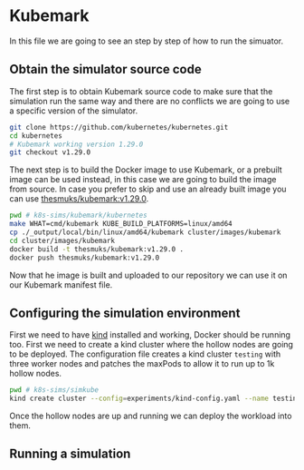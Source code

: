 

# Kubemark
In this file we are going to see an step by step of how to run the simuator.
## Obtain the simulator source code
The first step is to obtain Kubemark source code to make sure that the simulation run the same way and there are no conflicts we are going to use a specific version of the simulator.
```bash
git clone https://github.com/kubernetes/kubernetes.git
cd kubernetes
# Kubemark working version 1.29.0
git checkout v1.29.0
```
The next step is to build the Docker image to use Kubemark, or a prebuilt image can be used instead, in this case we are going to build the image from source. In case you prefer to skip and use an already built image you can use [thesmuks/kubemark:v1.29.0](https://hub.docker.com/r/thesmuks/kubemark/tags).
```bash
pwd # k8s-sims/kubemark/kubernetes
make WHAT=cmd/kubemark KUBE_BUILD_PLATFORMS=linux/amd64
cp ./_output/local/bin/linux/amd64/kubemark cluster/images/kubemark
cd cluster/images/kubemark
docker build -t thesmuks/kubemark:v1.29.0 .
docker push thesmuks/kubemark:v1.29.0
```
Now that he image is built and uploaded to our repository we can use it on our Kubemark manifest file.
## Configuring the simulation environment
First we need to have [kind](https://kind.sigs.k8s.io/) installed and working, Docker should be running too.
First we need to create a kind cluster where the hollow nodes are going to be deployed. The configuration file creates a kind cluster `testing` with three worker nodes and patches the maxPods to allow it to run up to 1k hollow nodes.
```bash
pwd # k8s-sims/simkube
kind create cluster --config=experiments/kind-config.yaml --name testing --image kindest/node:v1.29.0
```
Once the hollow nodes are up and running we can deploy the workload into them.
## Running a simulation
